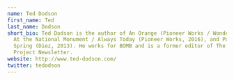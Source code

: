 ```yaml
---
name: Ted Dodson
first_name: Ted
last_name: Dodson
short_bio: Ted Dodson is the author of An Orange (Pioneer Works / Wonder, 2021),
  At the National Monument / Always Today (Pioneer Works, 2016), and Pop! in
  Spring (Diez, 2013). He works for BOMB and is a former editor of The Poetry
  Project Newsletter.
website: http://www.ted-dodson.com/
twitter: tedodson
---
```


